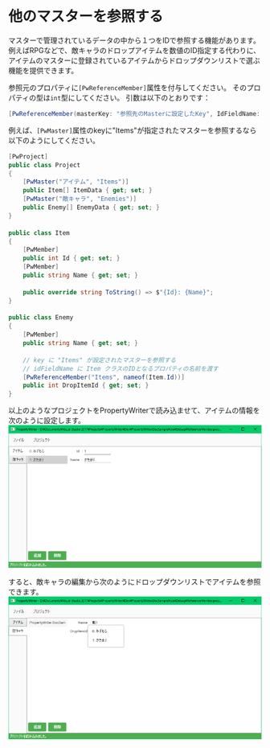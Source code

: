 # 他のマスターを参照する

マスターで管理されているデータの中から１つをIDで参照する機能があります。
例えばRPGなどで、敵キャラのドロップアイテムを数値のID指定する代わりに、
アイテムのマスターに登録されているアイテムからドロップダウンリストで選ぶ機能を提供できます。

参照元のプロパティに`[PwReferenceMember]`属性を付与してください。
そのプロパティの型は`int`型にしてください。
引数は以下のとおりです：

```csharp
[PwReferenceMember(masterKey: "参照先のMasterに設定したKey", IdFieldName: "参照先の型のIDを表すプロパティ名")]
```

例えば、`[PwMaster]`属性のkeyに"Items"が指定されたマスターを参照するなら以下のようにしてください。

```csharp
[PwProject]
public class Project
{
    [PwMaster("アイテム", "Items")]
    public Item[] ItemData { get; set; }
    [PwMaster("敵キャラ", "Enemies")]
    public Enemy[] EnemyData { get; set; }
}

public class Item
{
    [PwMember]
    public int Id { get; set; }
    [PwMember]
    public string Name { get; set; }

    public override string ToString() => $"{Id}: {Name}";
}

public class Enemy
{
    [PwMember]
    public string Name { get; set; }

    // key に "Items" が設定されたマスターを参照する
    // idFieldName に Item クラスのIDとなるプロパティの名前を渡す
    [PwReferenceMember("Items", nameof(Item.Id))]
    public int DropItemId { get; set; }
}
```

以上のようなプロジェクトをPropertyWriterで読み込ませて、アイテムの情報を次のように設定します。
![](img/Reference2.png)

すると、敵キャラの編集から次のようにドロップダウンリストでアイテムを参照できます。
![](img/Reference1.png)
